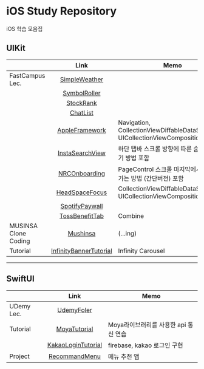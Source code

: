 # iOS Study Repository
iOS 학습 모음집

## UIKit

| | Link | Memo |
| :--- | :---: | --- |
| FastCampus Lec. | [SimpleWeather](https://github.com/Yimkeul/iOS_Study_Repository/tree/main/FastCampusStudy/SimpleWeather) | |
| | [SymbolRoller](https://github.com/Yimkeul/iOS_Study_Repository/tree/main/FastCampusStudy/SymbolRoller) | |
| | [StockRank](https://github.com/Yimkeul/iOS_Study_Repository/tree/main/FastCampusStudy/StockRank) | |
| | [ChatList](https://github.com/Yimkeul/iOS_Study_Repository/tree/main/FastCampusStudy/ChatList) | |
| | [AppleFramework](https://github.com/Yimkeul/iOS_Study_Repository/tree/main/FastCampusStudy/AppleFrameworks) | Navigation, CollectionViewDiffableDataSource & UICollectionViewCompositionalLayout |
| | [InstaSearchView](https://github.com/Yimkeul/iOS_Study_Repository/tree/main/FastCampusStudy/InstaSearchView) | 하단 탭바 스크롤 방향에 따른 숨기기/보이기 방법 포함 |
| | [NRCOnboarding](https://github.com/Yimkeul/iOS_Study_Repository/tree/main/FastCampusStudy/NRCOnboarding) | PageControl 스크롤 마지막에서 처음으로 가는 방법 (간단버전) 포함 |
| | [HeadSpaceFocus](https://github.com/Yimkeul/iOS_Study_Repository/tree/main/FastCampusStudy/HeadSpaceFocus) | CollectionViewDiffableDataSource & UICollectionViewCompositionalLayout |
| | [SpotifyPaywall](https://github.com/Yimkeul/iOS_Study_Repository/tree/main/FastCampusStudy/SpotifyPaywall) | |
| | [TossBenefitTab](https://github.com/Yimkeul/iOS_Study_Repository/tree/main/FastCampusStudy/TossBenefitTab) | Combine |
| MUSINSA<br>Clone Coding | [Mushinsa](https://github.com/Yimkeul/MushinsaCloneCoding) | (...ing) |
| Tutorial | [InfinityBannerTutorial](https://github.com/Yimkeul/iOS_Study_Repository/tree/main/InfinityBannerTutorial) | Infinity Carousel |

---

## SwiftUI
| | Link | Memo |
| :--- | :---: | --- |
| UDemy Lec. | [UdemyFoler](https://github.com/Yimkeul/iOS_Study_Repository/tree/main/UdemyFolder) | |
| Tutorial | [MoyaTutorial](https://github.com/Yimkeul/iOS_Study_Repository/tree/main/MoyaTutorial) | Moya라이브러리를 사용한 api 통신 연습 |
| | [KakaoLoginTutorial](https://github.com/Yimkeul/iOS_Study_Repository/tree/main/KakaoLoginTutorial) | firebase, kakao 로그인 구현 |
| Project | [RecommandMenu](https://github.com/Yimkeul/iOS_Study_Repository/tree/main/RecommandMenu) | 메뉴 추천 앱 |


